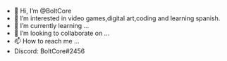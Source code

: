 - 👋 Hi, I’m @BoltCore
- 👀 I’m interested in video games,digital art,coding and learning spanish.
- 🌱 I’m currently learning ...
- 💞️ I’m looking to collaborate on ...
- 📫 How to reach me ...
- Discord: BoltCore#2456

<!---
BoltCore/BoltCore is a ✨ special ✨ repository because its `README.md` (this file) appears on your GitHub profile.
You can click the Preview link to take a look at your changes.
--->
